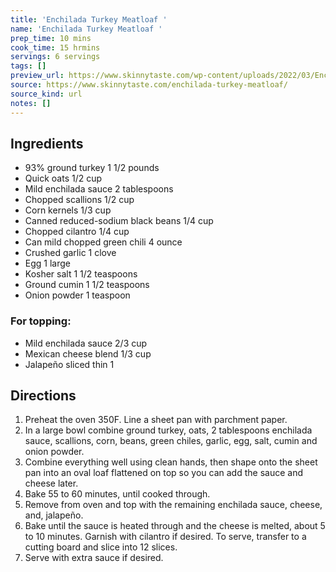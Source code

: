```yaml
---
title: 'Enchilada Turkey Meatloaf '
name: 'Enchilada Turkey Meatloaf '
prep_time: 10 mins
cook_time: 15 hrmins
servings: 6 servings
tags: []
preview_url: https://www.skinnytaste.com/wp-content/uploads/2022/03/Enchilada-Turkey-Meatloaf-4.jpg
source: https://www.skinnytaste.com/enchilada-turkey-meatloaf/
source_kind: url
notes: []
---
```


## Ingredients
- 93% ground turkey 1 1/2 pounds
- Quick oats 1/2 cup
- Mild enchilada sauce 2 tablespoons
- Chopped scallions 1/2 cup
- Corn kernels 1/3 cup
- Canned reduced-sodium black beans 1/4 cup
- Chopped cilantro 1/4 cup
- Can mild chopped green chili 4 ounce
- Crushed garlic 1 clove
- Egg 1 large
- Kosher salt 1 1/2 teaspoons
- Ground cumin 1 1/2 teaspoons
- Onion powder 1 teaspoon

### For topping:
- Mild enchilada sauce 2/3 cup
- Mexican cheese blend 1/3 cup
- Jalapeño sliced thin 1


## Directions
1. Preheat the oven 350F. Line a sheet pan with parchment paper.
2. In a large bowl combine ground turkey, oats, 2 tablespoons enchilada sauce, scallions, corn, beans, green chiles, garlic, egg, salt, cumin and onion powder. 
3. Combine everything well using clean hands, then shape onto the sheet pan into an oval loaf flattened on top so you can add the sauce and cheese later. 
4. Bake 55 to 60 minutes, until cooked through.
5. Remove from oven and top with the remaining enchilada sauce, cheese, and, jalapeño.
6. Bake until the sauce is heated through and the cheese is melted, about 5 to 10 minutes. Garnish with cilantro if desired. To serve, transfer to a cutting board and slice into 12 slices.
7. Serve with extra sauce if desired.
